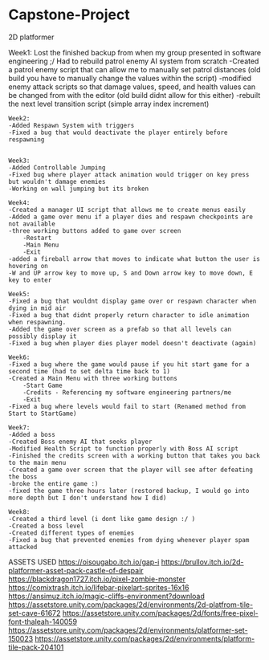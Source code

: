 # Capstone-Project
2D platformer
	
  
  Week1:
	Lost the finished backup from when my group presented in software engineering ;/
	Had to rebuild patrol enemy AI system from scratch
		-Created a patrol enemy script that can allow me to manually set patrol distances (old build you have to manually change the values within the script)
		-modified enemy attack scripts so that damage values, speed, and health values can be changed from with the editor (old build didnt allow for this either)
		-rebuilt the next level transition script (simple array index increment)		
		
    Week2:
	-Added Respawn System with triggers
	-Fixed a bug that would deactivate the player entirely before respawning
	

	Week3:
	-Added Controllable Jumping 
	-Fixed bug where player attack animation would trigger on key press but wouldn't damage enemies
	-Working on wall jumping but its broken 

	Week4:
	-Created a manager UI script that allows me to create menus easily 
	-Added a game over menu if a player dies and respawn checkpoints are not available
	-three working buttons added to game over screen
		-Restart
		-Main Menu
		-Exit
	-added a fireball arrow that moves to indicate what button the user is hovering on
	-W and UP arrow key to move up, S and Down arrow key to move down, E key to enter

	Week5:
	-Fixed a bug that wouldnt display game over or respawn character when dying in mid air
	-Fixed a bug that didnt properly return character to idle animation when respawning.
	-Added the game over screen as a prefab so that all levels can possibly display it
	-Fixed a bug when player dies player model doesn't deactivate (again)

	Week6:
	-Fixed a bug where the game would pause if you hit start game for a second time (had to set delta time back to 1)
	-Created a Main Menu with three working buttons
		-Start Game
		-Credits - Referencing my software engineering partners/me
		-Exit
	-Fixed a bug where levels would fail to start (Renamed method from Start to StartGame)

	Week7:
	-Added a boss
	-Created Boss enemy AI that seeks player
	-Modified Health Script to function properly with Boss AI script
	-Finished the credits screen with a working button that takes you back to the main menu
	-Created a game over screen that the player will see after defeating the boss
	-broke the entire game :)
	-fixed the game three hours later (restored backup, I would go into more depth but I don't understand how I did)

	Week8:
	-Created a third level (i dont like game design :/ )
	-Created a boss level 
	-Created different types of enemies
	-Fixed a bug that prevented enemies from dying whenever player spam attacked




ASSETS USED
https://oisougabo.itch.io/gap-i
https://brullov.itch.io/2d-platformer-asset-pack-castle-of-despair
https://blackdragon1727.itch.io/pixel-zombie-monster
https://comixtrash.itch.io/lifebar-pixelart-sprites-16x16
https://ansimuz.itch.io/magic-cliffs-environment?download
https://assetstore.unity.com/packages/2d/environments/2d-platfrom-tile-set-cave-61672
https://assetstore.unity.com/packages/2d/fonts/free-pixel-font-thaleah-140059
https://assetstore.unity.com/packages/2d/environments/platformer-set-150023
https://assetstore.unity.com/packages/2d/environments/platform-tile-pack-204101
